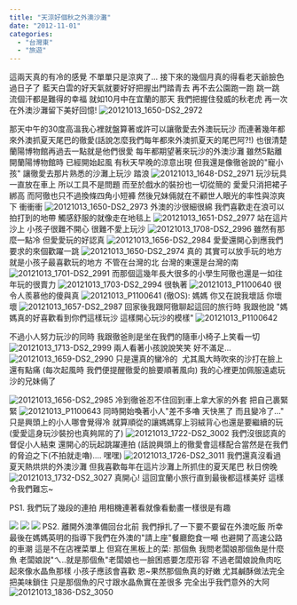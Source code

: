 ```yaml
---
title: "天涼好個秋之外澳沙灘"
date: "2012-11-01"
categories: 
  - "台灣東"
  - "旅遊"
---
```


這兩天真的有冷的感覺 不單單只是涼爽了... 接下來的幾個月真的得看老天爺臉色過日子了 藍天白雲的好天氣就要好好把握出門踏青去 再不去公園跑一跑 跳一跳 流個汗都是難得的幸福 就如10月中在宜蘭的那天 我們把握住發威的秋老虎 再一次在外澳沙灘留下美好回憶! ![20121013_1650-DS2_2972](images/8095825811_57a9ca0c3c.jpg)

那天中午的30度高溫我心裡就盤算著或許可以讓徹愛去外澳玩玩沙 而連著幾年都來外澳抓夏天尾巴的徹愛(話說怎麼我們每年都來外澳抓夏天的尾巴阿?!) 也很清楚蘭陽博物館再過去一點就是他們很愛 每年都期望著來玩沙的外澳沙灘 雖然5點離開蘭陽博物館時 已經開始起風 有秋天早晚的涼意出現 但我還是像徹爸說的"寵小孩" 讓徹愛去那片熟悉的沙灘上玩沙 踏浪 ![20121013_1648-DS2_2971](images/8095825909_a851dd8ca7.jpg) 玩沙玩具一直放在車上 所以工具不是問題 而至於戲水的裝扮也一切從簡的 愛愛只消把裙子綁高 而阿徹也只不過換條四角小短褲 然後兄妹倆就在不顧世人眼光的率性與涼爽下 衝衝衝 ![20121013_1650-DS2_2973](images/8095825683_87885206ba.jpg) 外澳的沙很細很綿 我們喜歡走在浪可以拍打到的地帶 觸感舒服的就像走在地毯上 ![20121013_1651-DS2_2977](images/8095830974_863c7b3649.jpg) 站在這片沙上 小孩子很難不開心 很難不愛上玩沙 ![20121013_1708-DS2_2996](images/8095824109_7e3c74f37a.jpg) 雖然有那麼一點冷 但愛愛玩的好認真 ![20121013_1656-DS2_2984](images/8095830742_14c9fb339c.jpg) 愛愛還開心到應我們要求的來個歡躍一跳 ![20121013_1650-DS2_2974](images/8095825605_4f6922eb17.jpg) 真的 其實可以放手玩的地方就是小孩子最喜歡玩的地方 不管在台灣的北 台灣的東還是台灣的南 ![20121013_1701-DS2_2991](images/8095830174_fe7f462846.jpg) 而那個這幾年長大很多的小學生阿徹也還是一如往年玩的很賣力 ![20121013_1703-DS2_2994](images/8095824321_77cf0a9c41.jpg) 很執著 ![20121013_P1100640](images/8095829160_723abd2de0.jpg) 很令人羨慕他的傻與真 ![20121013_P1100641](images/8095823473_c913cbf087.jpg) (徹OS): 媽媽 你又在說我壞話 你壞壞 ![20121013_1657-DS2_2987](images/8095824933_0c65f2a542.jpg) 回家後我跟阿徹聊起這回的旅行時 我跟他說 "媽媽真的好喜歡看到你們這樣玩沙 這樣開心玩沙的模樣" ![20121013_P1100642](images/8095823377_d4fcb8941c.jpg)

不過小人努力玩沙的同時 我跟徹爸則是坐在我們的隨車小椅子上笑看一切 ![20121013_1713-DS2_2999](images/8095829558_c1ccd1b25b.jpg) 兩人看著小孩說說笑笑 好不滿足... ![20121013_1659-DS2_2990](images/8095830296_8ded92a2c7.jpg) 只是還真的蠻冷的  尤其風大時吹來的沙打在臉上還有點痛 (每次起風時 我們便提醒徹愛的臉要順著風向) 我的心裡更加佩服遠處玩沙的兄妹倆了

 ![20121013_1656-DS2_2985](images/8095830616_dc7b3f8eae.jpg) 冷到徹爸忍不住回到車上拿大家的外套 把自己裹緊緊 ![20121013_P1100643](images/8095828828_79200371d7.jpg) 同時開始喚著小人"差不多嚕 天快黑了 而且變冷了..." 只是興頭上的小人哪會覺得冷 就算順從的讓媽媽穿上羽絨背心也還是要繼續的玩 (愛愛這身玩沙裝扮也真夠屌的了) ![20121013_1722-DS2_3002](images/8095823855_399a30788a.jpg) 我們沒很認真的督促小人結束 還開心的玩起跳躍連拍 (話說興頭上的徹愛會這樣配合當然是在我們的脅迫之下(不拍就走嚕).... 嘿嘿) ![20121013_1726-DS2_3011](images/8095829282_378e1b153f.jpg) 我們還真沒看過夏天熱烘烘的外澳沙灘 但我喜歡每年在這片沙灘上所抓住的夏天尾巴 秋日傍晚 ![20121013_1732-DS2_3027](images/8095823175_baa4fa8f75.jpg) 真開心! 這回宜蘭小旅行直到最後都這樣美好 這樣令我們難忘~

PS1. 我們玩了幾段的連拍 用相機連著看就像看動畫一樣很是有趣

![](images/8146535703_7c3e29d6da.jpg) ![](images/8146570620_0295e619ba.jpg) ![](images/8146570508_1cc86bc873.jpg) PS2. 離開外澳準備回台北前 我們掙扎了一下要不要留在外澳吃飯 所幸最後在媽媽英明的指導下我們在外澳的"請上座"餐廳飽食一噸 也避開了高速公路的車潮 這是不在店裡菜單上 但寫在黑板上的菜: 那個魚 我問老闆娘那個魚是什麼魚 老闆娘説"ㄟ..就是那個魚"老闆娘也一臉困惑要怎麼形容 不過老闆娘說魚肉吃起來像水晶魚那樣 小孩子應該會喜歡 恩~果然那個魚真的好嫩 尤其鹹酥做法完全把美味鎖住 只是那個魚的尺寸跟水晶魚實在差很多 完全出乎我們意外的大阿 ![20121013_1836-DS2_3050](images/8095823087_c06c6c583f.jpg)
